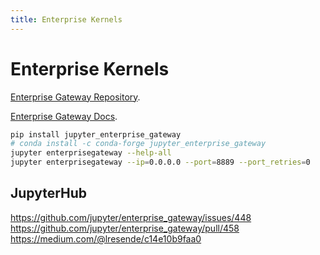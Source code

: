 ```yaml
---
title: Enterprise Kernels
---
```


# Enterprise Kernels

[Enterprise Gateway Repository](https://github.com/jupyter-incubator/enterprise_gateway).

[Enterprise Gateway Docs](https://jupyter-enterprise-gateway.readthedocs.io/en/latest).

```bash
pip install jupyter_enterprise_gateway
# conda install -c conda-forge jupyter_enterprise_gateway
jupyter enterprisegateway --help-all
jupyter enterprisegateway --ip=0.0.0.0 --port=8889 --port_retries=0
```

## JupyterHub

https://github.com/jupyter/enterprise_gateway/issues/448
https://github.com/jupyter/enterprise_gateway/pull/458
https://medium.com/@lresende/c14e10b9faa0
